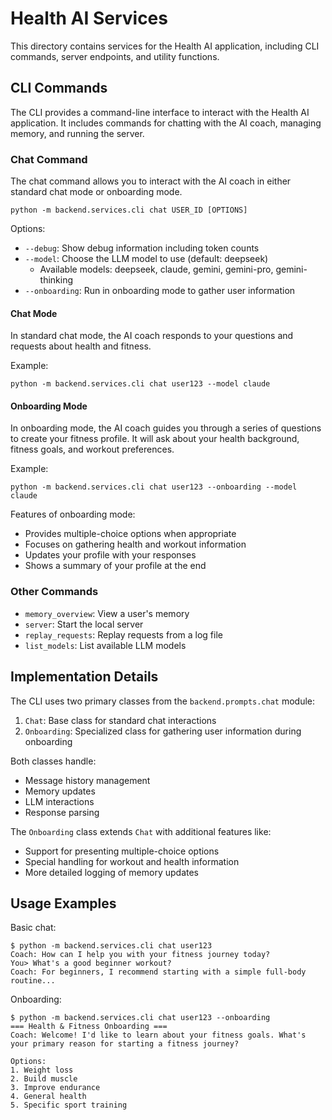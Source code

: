 # Health AI Services

This directory contains services for the Health AI application, including CLI commands, server endpoints, and utility functions.

## CLI Commands

The CLI provides a command-line interface to interact with the Health AI application. It includes commands for chatting with the AI coach, managing memory, and running the server.

### Chat Command

The chat command allows you to interact with the AI coach in either standard chat mode or onboarding mode.

```
python -m backend.services.cli chat USER_ID [OPTIONS]
```

Options:

- `--debug`: Show debug information including token counts
- `--model`: Choose the LLM model to use (default: deepseek)
  - Available models: deepseek, claude, gemini, gemini-pro, gemini-thinking
- `--onboarding`: Run in onboarding mode to gather user information

#### Chat Mode

In standard chat mode, the AI coach responds to your questions and requests about health and fitness.

Example:

```
python -m backend.services.cli chat user123 --model claude
```

#### Onboarding Mode

In onboarding mode, the AI coach guides you through a series of questions to create your fitness profile. It will ask about your health background, fitness goals, and workout preferences.

Example:

```
python -m backend.services.cli chat user123 --onboarding --model claude
```

Features of onboarding mode:

- Provides multiple-choice options when appropriate
- Focuses on gathering health and workout information
- Updates your profile with your responses
- Shows a summary of your profile at the end

### Other Commands

- `memory_overview`: View a user's memory
- `server`: Start the local server
- `replay_requests`: Replay requests from a log file
- `list_models`: List available LLM models

## Implementation Details

The CLI uses two primary classes from the `backend.prompts.chat` module:

1. `Chat`: Base class for standard chat interactions
2. `Onboarding`: Specialized class for gathering user information during onboarding

Both classes handle:

- Message history management
- Memory updates
- LLM interactions
- Response parsing

The `Onboarding` class extends `Chat` with additional features like:

- Support for presenting multiple-choice options
- Special handling for workout and health information
- More detailed logging of memory updates

## Usage Examples

Basic chat:

```
$ python -m backend.services.cli chat user123
Coach: How can I help you with your fitness journey today?
You> What's a good beginner workout?
Coach: For beginners, I recommend starting with a simple full-body routine...
```

Onboarding:

```
$ python -m backend.services.cli chat user123 --onboarding
=== Health & Fitness Onboarding ===
Coach: Welcome! I'd like to learn about your fitness goals. What's your primary reason for starting a fitness journey?

Options:
1. Weight loss
2. Build muscle
3. Improve endurance
4. General health
5. Specific sport training
```
